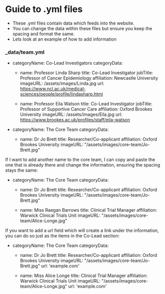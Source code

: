 # Guide to .yml files

- These .yml files contain data which feeds into the website.
- You can change the data within these files but ensure you keep the spacing and format the same.
- Lets look at an example of how to add information

### \_data/team.yml

- categoryName: Co-Lead Investigators
  categoryData:

  - name: Professor Linda Sharp
    title: Co-Lead Investigator
    jobTitle: Professor of Cancer Epidemiology
    affiliation: Newcastle University
    imageURL: /assets/images/Linda.jpg
    url: https://www.ncl.ac.uk/medical-sciences/people/profile/lindasharp.html

  - name: Professor Eila Watson
    title: Co-Lead Investigator
    jobTitle: Professor of Supportive Cancer Care
    affiliation: Oxford Brookes University
    imageURL: /assets/images/Eila.jpg
    url: https://www.brookes.ac.uk/profiles/staff/eila-watson

- categoryName: The Core Team
  categoryData:
  - name: Dr Jo Brett
    title: Researcher/Co-applicant
    affiliation: Oxford Brookes University
    imageURL: "/assets/images/core-team/Jo-Brett.jpg"

If I want to add another name to the core team, I can copy and paste the one that is already there and change the information, ensuring the spacing stays the same:

- categoryName: The Core Team
  categoryData:

  - name: Dr Jo Brett
    title: Researcher/Co-applicant
    affiliation: Oxford Brookes University
    imageURL: "/assets/images/core-team/Jo-Brett.jpg"

  - name: Miss Raegan Barrows
    title: Clinical Trial Manager
    affiliation: Warwick Clinical Trials Unit
    imageURL: "/assets/images/core-team/Alice-Longe.jpg"

If you want to add a url field which will create a link under the information, you can do so just as the items in the Co-Lead section:

- categoryName: The Core Team
  categoryData:

  - name: Dr Jo Brett
    title: Researcher/Co-applicant
    affiliation: Oxford Brookes University
    imageURL: "/assets/images/core-team/Jo-Brett.jpg"
    url: 'example.com'

  - name: Miss Alice Longe
    title: Clinical Trial Manager
    affiliation: Warwick Clinical Trials Unit
    imageURL: "/assets/images/core-team/Alice-Longe.jpg"
    url: 'example.com'
